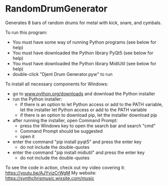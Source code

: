 # RandomDrumGenerator
Generates 8 bars of random drums for metal with kick, snare, and cymbals.

To run this program:
- You must have some way of running Python programs (see below for help)
- You must have downloaded the Python library PyQt5 (see below for help)
- You must have downloaded the Python library MidiUtil (see below for help)
- double-click "Djent Drum Generator.pyw" to run

To install all necessary components for Windows:
- go to www.python.org/downloads and download the Python installer
- run the Python installer:
  - if there is an option to let Python access or add to the PATH variable, let the installer let Python access or add to the PATH variable
  - if there is an option to download pip, let the installer download pip
- after running the installer, open Command Prompt:
  - press the Windows key to open the search bar and search "cmd"
  - Command Prompt should be suggested
  - open it
- enter the command "pip install pyqt5" and press the enter key
  - do not include the double-quotes
- enter the command "pip install midiutil" and press the enter key
  - do not include the double-quotes
  
To see the code in action, check out my video covering it:
https://youtu.be/AJYvizCrWgM
My website:
https://synthchrismusic.wixsite.com/music
